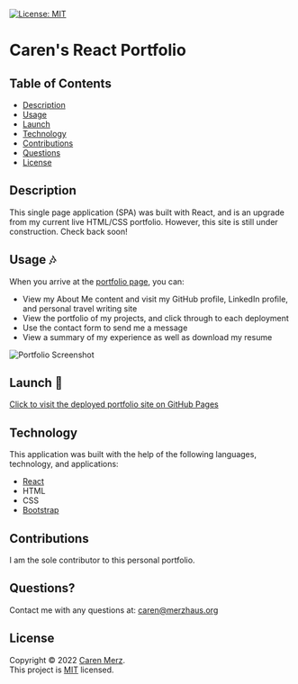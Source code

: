 [![License: MIT](https://img.shields.io/badge/License-MIT-yellow.svg)](https://opensource.org/licenses/MIT)

# Caren's React Portfolio

## Table of Contents

- [Description](#description)
- [Usage](#usage)
- [Launch](#launch)
- [Technology](#technology)
- [Contributions](#contributions)
- [Questions](#questions)
- [License](#license)

## Description

This single page application (SPA) was built with React, and is an upgrade from my current live HTML/CSS portfolio. However, this site is still under construction. Check back soon!

## Usage :notes:

When you arrive at the [portfolio page](https://cammeer.github.io/cm-react-portfolio/), you can:

- View my About Me content and visit my GitHub profile, LinkedIn profile, and personal travel writing site
- View the portfolio of my projects, and click through to each deployment
- Use the contact form to send me a message
- View a summary of my experience as well as download my resume

![Portfolio Screenshot](./portfolio_main.png)

## Launch :rocket:

[Click to visit the deployed portfolio site on GitHub Pages](https://cammeer.github.io/cm-react-portfolio/)

## Technology

This application was built with the help of the following languages, technology, and applications:

- [React](https://reactjs.org/)
- HTML
- CSS
- [Bootstrap](https://getbootstrap.com/)

## Contributions

I am the sole contributor to this personal portfolio.

## Questions?

Contact me with any questions at: [caren@merzhaus.org](caren@merzhaus.org)

## License

Copyright © 2022 [Caren Merz](https://github.com/cammeer). <br />
This project is [MIT](https://github.com/olivelliott/next-progress-bar/blob/main/LICENSE) licensed.
